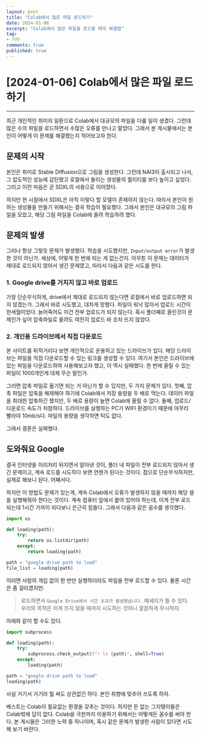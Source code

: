```yaml
---
layout: post
title: "Colab에서 많은 파일 로드하기"
date: 2024-01-06
excerpt: "Colab에서 많은 파일을 로드할 때의 해결법"
tag: 
- 기타
comments: true
published: true
---
```


# [2024-01-06] Colab에서 많은 파일 로드하기

---

최근 개인적인 취미의 일환으로 Colab에서 대규모의 파일을 다룰 일이 생겼다.
그런데 많은 수의 파일을 로드하면서 수많은 오류를 만나고 말았다. 그래서 본 게시물에서는 본인이 어떻게 이 문제를 해결했는지 적어보고자 한다.

## 문제의 시작

본인은 취미로 Stable Diffusion으로 그림을 생성한다. 그런데 NAI3이 출시되고 나서, 그 압도적인 성능에 감탄했고 로컬에서 돌리는 생성물의 퀄리티를 보다 높이고 싶었다. 그리고 이런 마음은 곧 SDXL의 사용으로 이어졌다.

하지만 현 시점에서 SDXL은 아직 이렇다 할 모델이 존재하지 않는다. 따라서 본인이 원하는 생성물을 만들기 위해서는 결국 학습이 필요했다. 그래서 본인은 대규모의 그림 파일을 모았고, 해당 그림 파일을 Colab에 올려 학습하려 했다.

## 문제의 발생

그러나 항상 그렇듯 문제가 발생했다. 학습을 시도했지만, `Input/output error`가 발생한 것이 아닌가. 세상에, 어떻게 한 번에 되는 게 없는건지. 아무튼 이 문제는 데이터가 제대로 로드되지 않아서 생긴 문제였고, 따라서 다음과 같은 시도를 한다.

### 1. Google drive를 거치지 않고 바로 업로드

가장 단순무식하게, drive에서 제대로 로드되지 않는다면 로컬에서 바로 업로드하면 되지 않겠는가. 그래서 바로 시도했고, 대차게 망했다. 파일이 워낙 많아서 업로드 시간이 한세월이었다. 늙어죽어도 이건 전부 업로드가 되지 않는다. 혹시 폴더째로 올린것이 문제인가 싶어 압축파일로 올려도 여전히 업로드 바 조차 뜨지 않았다.

### 2. 개인용 드라이브에서 직접 다운로드

본 사이트를 뒤적거리다 보면 개인적으로 운용하고 있는 드라이브가 있다. 해당 드라이브는 파일을 직접 다운로드할 수 있는 링크를 생성할 수 있다. 여기서 본인은 드라이브에 있는 파일을 다운로드하여 사용해보고자 했고, 이 역시 실패했다. 한 번에 올릴 수 있는 파일이 1000개인게 대체 무슨 말인가. 

그러면 압축 파일로 옮기면 되는 거 아닌가 할 수 있지만, 두 가지 문제가 있다. 첫째, 압축 파일은 압축을 해제해야 하기에 Colab에서 저장 용량을 두 배로 먹는다. 데이터 파일을 최대한 압축하긴 했지만, 두 배로 용량이 늘면 Colab에 올릴 수 없다. 둘째, 업로드/다운로드 속도가 처참하다. 드라이브를 실행하는 PC가 WIFI 환경이기 때문에 아무리 빨라야 10mb/s다. 파일의 용량을 생각하면 턱도 없다.

그래서 결론은 실패했다.

## 도와줘요 Google

결국 인터넷을 이리저리 뒤지면서 알아낸 것이, 폴더 내 파일이 전부 로드되지 않아서 생긴 문제이고, 계속 로드를 시도하다 보면 언젠가 된다는 것이다. 참으로 단순무식하지만, 실제로 해보니 된다. 어째서다.

하지만 이 방법도 문제가 있는게, 계속 Colab에서 오류가 발생하지 않을 때까지 해당 셀을 실행해줘야 한다는 것이다. 계속 컴퓨터 앞에서 붙어 있어야 하는데, 이게 전부 로드되는데 1시간 가까이 되다보니 은근히 힘들다. 그래서 다음과 같은 꼼수를 생각했다.

~~~ python
import os

def loading(path):
    try:
        return os.listdir(path)
    except:
        return loading(path)

path = "google drive path to load"
file_list = loading(path)
~~~

이러면 사람의 개입 없이 한 번만 실행하더라도 파일을 전부 로드할 수 있다. 물론 시간은 좀 걸리겠지만. 
> 로드하면서 `Google Drive에서 시간 초과가 발생했습니다.` 메세지가 뜰 수 있다. 우리의 목적은 이게 뜨지 않을 때까지 시도하는 것이니 깔끔하게 무시하자.

아래와 같이 할 수도 있다.

~~~ python
import subprocess

def loading(path):
    try:
        subprocess.check_output(f"! ls {path}", shell=True)
    except:
        loading(path)

path = "google drive path to load"
loading(path)
~~~

사실 거기서 거기라 뭘 써도 상관없긴 하다. 본인 취향에 맞추어 쓰도록 하자. 

베스트는 Colab이 필요없는 환경을 갖추는 것이다. 하지만 돈 없는 그지탱이들은 Colab밖에 답이 없다. Colab을 극한까지 이용하기 위해서는 어떻게든 꼼수를 써야 한다. 본 게시물은 그러한 노력 중 하나이며, 혹시 같은 문제가 발생한 사람이 있다면 시도해 보기 바란다. 
